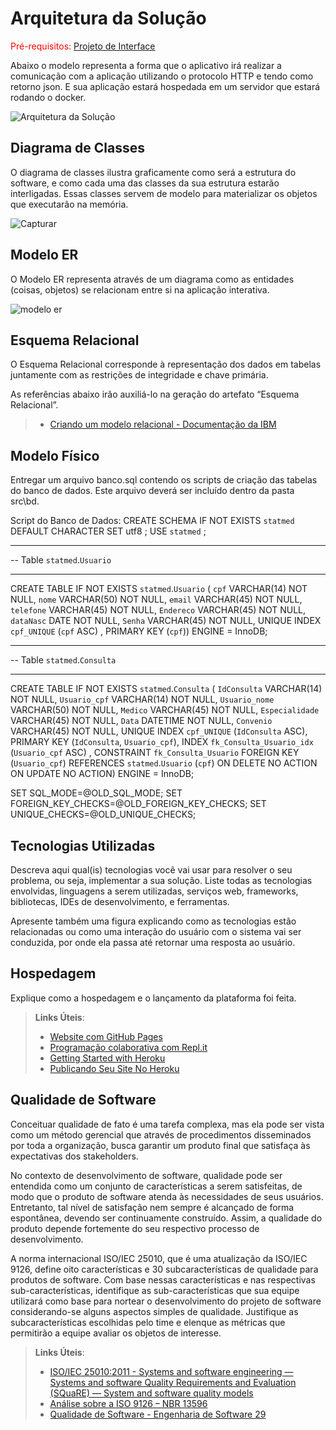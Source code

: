 # Arquitetura da Solução

<span style="color:red">Pré-requisitos: <a href="3-Projeto de Interface.md"> Projeto de Interface</a></span>

Abaixo o modelo representa a forma que o aplicativo irá realizar a comunicação com a aplicação utilizando o protocolo HTTP e tendo como retorno json. E sua aplicação estará hospedada em um servidor que estará rodando o docker.

![Arquitetura da Solução](https://github.com/ICEI-PUC-Minas-PMV-ADS/Statmed-Vita/assets/114541642/dce755aa-5350-44d0-a0c2-c5062f632292)


## Diagrama de Classes

O diagrama de classes ilustra graficamente como será a estrutura do software, e como cada uma das classes da sua estrutura estarão interligadas. Essas classes servem de modelo para materializar os objetos que executarão na memória.

![Capturar](https://github.com/ICEI-PUC-Minas-PMV-ADS/Statmed-Vita/assets/70419372/231d4191-21fa-476a-bd22-3b4870f98042)



## Modelo ER

O Modelo ER representa através de um diagrama como as entidades (coisas, objetos) se relacionam entre si na aplicação interativa.

![modelo er](https://github.com/ICEI-PUC-Minas-PMV-ADS/Statmed-Vita/assets/70419372/013a46b4-9e60-4f87-84bb-bdcfa86f1394)



## Esquema Relacional

O Esquema Relacional corresponde à representação dos dados em tabelas juntamente com as restrições de integridade e chave primária.
 
As referências abaixo irão auxiliá-lo na geração do artefato “Esquema Relacional”.

> - [Criando um modelo relacional - Documentação da IBM](https://www.ibm.com/docs/pt-br/cognos-analytics/10.2.2?topic=designer-creating-relational-model)

## Modelo Físico

Entregar um arquivo banco.sql contendo os scripts de criação das tabelas do banco de dados. Este arquivo deverá ser incluído dentro da pasta src\bd.

Script do Banco de Dados:
CREATE SCHEMA IF NOT EXISTS `statmed` DEFAULT CHARACTER SET utf8 ;
USE `statmed` ;

-- -----------------------------------------------------
-- Table `statmed`.`Usuario`
-- -----------------------------------------------------
CREATE TABLE IF NOT EXISTS `statmed`.`Usuario` (
  `cpf` VARCHAR(14) NOT NULL,
  `nome` VARCHAR(50) NOT NULL,
  `email` VARCHAR(45) NOT NULL,
  `telefone` VARCHAR(45) NOT NULL,
  `Endereco` VARCHAR(45) NOT NULL,
  `dataNasc` DATE NOT NULL,
  `Senha` VARCHAR(45) NOT NULL,
  UNIQUE INDEX `cpf_UNIQUE` (`cpf` ASC) ,
  PRIMARY KEY (`cpf`))
ENGINE = InnoDB;

-- -----------------------------------------------------
-- Table `statmed`.`Consulta`
-- -----------------------------------------------------
CREATE TABLE IF NOT EXISTS `statmed`.`Consulta` (
  `IdConsulta` VARCHAR(14) NOT NULL,
  `Usuario_cpf` VARCHAR(14) NOT NULL,
  `Usuario_nome` VARCHAR(50) NOT NULL,
  `Medico` VARCHAR(45) NOT NULL,
  `Especialidade` VARCHAR(45) NOT NULL,
  `Data` DATETIME NOT NULL,
  `Convenio` VARCHAR(45) NOT NULL,
  UNIQUE INDEX `cpf_UNIQUE` (`IdConsulta` ASC),
  PRIMARY KEY (`IdConsulta`, `Usuario_cpf`),
  INDEX `fk_Consulta_Usuario_idx` (`Usuario_cpf` ASC) ,
  CONSTRAINT `fk_Consulta_Usuario`
    FOREIGN KEY (`Usuario_cpf`)
    REFERENCES `statmed`.`Usuario` (`cpf`)
    ON DELETE NO ACTION
    ON UPDATE NO ACTION)
ENGINE = InnoDB;


SET SQL_MODE=@OLD_SQL_MODE;
SET FOREIGN_KEY_CHECKS=@OLD_FOREIGN_KEY_CHECKS;
SET UNIQUE_CHECKS=@OLD_UNIQUE_CHECKS;


## Tecnologias Utilizadas

Descreva aqui qual(is) tecnologias você vai usar para resolver o seu problema, ou seja, implementar a sua solução. Liste todas as tecnologias envolvidas, linguagens a serem utilizadas, serviços web, frameworks, bibliotecas, IDEs de desenvolvimento, e ferramentas.

Apresente também uma figura explicando como as tecnologias estão relacionadas ou como uma interação do usuário com o sistema vai ser conduzida, por onde ela passa até retornar uma resposta ao usuário.

## Hospedagem

Explique como a hospedagem e o lançamento da plataforma foi feita.

> **Links Úteis**:
>
> - [Website com GitHub Pages](https://pages.github.com/)
> - [Programação colaborativa com Repl.it](https://repl.it/)
> - [Getting Started with Heroku](https://devcenter.heroku.com/start)
> - [Publicando Seu Site No Heroku](http://pythonclub.com.br/publicando-seu-hello-world-no-heroku.html)

## Qualidade de Software

Conceituar qualidade de fato é uma tarefa complexa, mas ela pode ser vista como um método gerencial que através de procedimentos disseminados por toda a organização, busca garantir um produto final que satisfaça às expectativas dos stakeholders.

No contexto de desenvolvimento de software, qualidade pode ser entendida como um conjunto de características a serem satisfeitas, de modo que o produto de software atenda às necessidades de seus usuários. Entretanto, tal nível de satisfação nem sempre é alcançado de forma espontânea, devendo ser continuamente construído. Assim, a qualidade do produto depende fortemente do seu respectivo processo de desenvolvimento.

A norma internacional ISO/IEC 25010, que é uma atualização da ISO/IEC 9126, define oito características e 30 subcaracterísticas de qualidade para produtos de software.
Com base nessas características e nas respectivas sub-características, identifique as sub-características que sua equipe utilizará como base para nortear o desenvolvimento do projeto de software considerando-se alguns aspectos simples de qualidade. Justifique as subcaracterísticas escolhidas pelo time e elenque as métricas que permitirão a equipe avaliar os objetos de interesse.

> **Links Úteis**:
>
> - [ISO/IEC 25010:2011 - Systems and software engineering — Systems and software Quality Requirements and Evaluation (SQuaRE) — System and software quality models](https://www.iso.org/standard/35733.html/)
> - [Análise sobre a ISO 9126 – NBR 13596](https://www.tiespecialistas.com.br/analise-sobre-iso-9126-nbr-13596/)
> - [Qualidade de Software - Engenharia de Software 29](https://www.devmedia.com.br/qualidade-de-software-engenharia-de-software-29/18209/)
